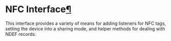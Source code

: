 NFC Interface[¶](#NFC-Interface)
================================

This interface provides a variety of means for adding listeners for NFC
tags, setting the device into a sharing mode, and helper methods for
dealing with NDEF records.


